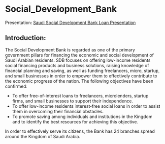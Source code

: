 # Social_Development_Bank

Presentation: [Saudi Social Development Bank Loan Presentation](./report/bankers.html)

## Introduction: 
The Social Development Bank is regarded as one of the primary government pillars for financing the economic and social development of Saudi Arabian residents. SDB focuses on offering low-income residents social financing products and business solutions, raising knowledge of financial planning and saving, as well as funding freelancers, micro, startup, and small businesses in order to empower them to effectively contribute to the economic progress of the nation.
The following objectives have been confirmed:

- To offer free-of-interest loans to freelancers, microlenders, startup firms, and small businesses to support their independence.
- To offer low-income residents interest-free social loans in order to assist them in overcoming their financial obstacles.
- To promote saving among individuals and institutions in the Kingdom and to identify the best resources for achieving this objective.

In order to effectively serve its citizens, the Bank has 24 branches spread around the Kingdom of Saudi Arabia.
